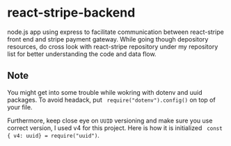 # react-stripe-backend
node.js app using express to facilitate communication between react-stripe front end and stripe payment gateway. While going though depository resources, do cross look with react-stripe repository under my repository list for better understanding the code and data flow.

## Note 
You might get into some trouble while wokring with dotenv and uuid packages. To avoid headack, put ` require("dotenv").config()` on top of your file.  

Furthermore, keep close eye on `UUID` versioning and make sure you use correct version, I used v4 for this project. Here is how it is initialized ` const { v4: uuid} = require("uuid")`.

